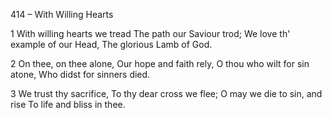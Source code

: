 414 – With Willing Hearts


1
With willing hearts we tread
The path our Saviour trod;
We love th' example of our Head,
The glorious Lamb of God.

2
On thee, on thee alone,
Our hope and faith rely,
O thou who wilt for sin atone,
Who didst for sinners died.

3
We trust thy sacrifice,
To thy dear cross we flee;
O may we die to sin, and rise
To life and bliss in thee.

